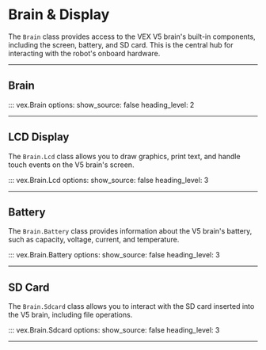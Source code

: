 # Brain & Display

The `Brain` class provides access to the VEX V5 brain's built-in components, including the screen, battery, and SD card. This is the central hub for interacting with the robot's onboard hardware.

---

## Brain

::: vex.Brain
    options:
      show_source: false
      heading_level: 2

---

## LCD Display

The `Brain.Lcd` class allows you to draw graphics, print text, and handle touch events on the V5 brain's screen.

::: vex.Brain.Lcd
    options:
      show_source: false
      heading_level: 3

---

## Battery

The `Brain.Battery` class provides information about the V5 brain's battery, such as capacity, voltage, current, and temperature.

::: vex.Brain.Battery
    options:
      show_source: false
      heading_level: 3

---

## SD Card

The `Brain.Sdcard` class allows you to interact with the SD card inserted into the V5 brain, including file operations.

::: vex.Brain.Sdcard
    options:
      show_source: false
      heading_level: 3

---
